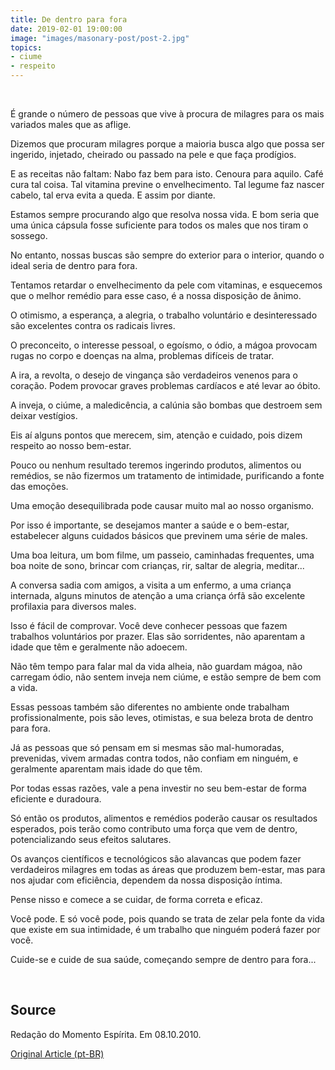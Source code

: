 ```yaml
---
title: De dentro para fora
date: 2019-02-01 19:00:00
image: "images/masonary-post/post-2.jpg"
topics: 
- ciume
- respeito
---
```


 

É grande o número de pessoas que vive à procura de milagres para os mais
variados males que as aflige.

Dizemos que procuram milagres porque a maioria busca algo que possa ser
ingerido, injetado, cheirado ou passado na pele e que faça prodígios.

E as receitas não faltam: Nabo faz bem para isto. Cenoura para aquilo. Café
cura tal coisa. Tal vitamina previne o envelhecimento. Tal legume faz nascer
cabelo, tal erva evita a queda. E assim por diante.

Estamos sempre procurando algo que resolva nossa vida. E bom seria que uma
única cápsula fosse suficiente para todos os males que nos tiram o sossego.

No entanto, nossas buscas são sempre do exterior para o interior, quando o
ideal seria de dentro para fora.

Tentamos retardar o envelhecimento da pele com vitaminas, e esquecemos que o
melhor remédio para esse caso, é a nossa disposição de ânimo.

O otimismo, a esperança, a alegria, o trabalho voluntário e desinteressado são
excelentes contra os radicais livres.

O preconceito, o interesse pessoal, o egoísmo, o ódio, a mágoa provocam rugas
no corpo e doenças na alma, problemas difíceis de tratar.

A ira, a revolta, o desejo de vingança são verdadeiros venenos para o coração.
Podem provocar graves problemas cardíacos e até levar ao óbito.

A inveja, o ciúme, a maledicência, a calúnia são bombas que destroem sem deixar
vestígios.

Eis aí alguns pontos que merecem, sim, atenção e cuidado, pois dizem respeito
ao nosso bem-estar.

Pouco ou nenhum resultado teremos ingerindo produtos, alimentos ou remédios, se
não fizermos um tratamento de intimidade, purificando a fonte das emoções.

Uma emoção desequilibrada pode causar muito mal ao nosso organismo.

Por isso é importante, se desejamos manter a saúde e o bem-estar, estabelecer
alguns cuidados básicos que previnem uma série de males.

Uma boa leitura, um bom filme, um passeio, caminhadas frequentes, uma boa noite
de sono, brincar com crianças, rir, saltar de alegria, meditar...

A conversa sadia com amigos, a visita a um enfermo, a uma criança internada,
alguns minutos de atenção a uma criança órfã são excelente profilaxia para
diversos males.

Isso é fácil de comprovar. Você deve conhecer pessoas que fazem trabalhos
voluntários por prazer. Elas são sorridentes, não aparentam a idade que têm e
geralmente não adoecem.

Não têm tempo para falar mal da vida alheia, não guardam mágoa, não carregam
ódio, não sentem inveja nem ciúme, e estão sempre de bem com a vida.

Essas pessoas também são diferentes no ambiente onde trabalham
profissionalmente, pois são leves, otimistas, e sua beleza brota de dentro para
fora.

Já as pessoas que só pensam em si mesmas são mal-humoradas, prevenidas, vivem
armadas contra todos, não confiam em ninguém, e geralmente aparentam mais idade
do que têm.

Por todas essas razões, vale a pena investir no seu bem-estar de forma
eficiente e duradoura.

Só então os produtos, alimentos e remédios poderão causar os resultados
esperados, pois terão como contributo uma força que vem de dentro,
potencializando seus efeitos salutares.

Os avanços científicos e tecnológicos são alavancas que podem fazer verdadeiros
milagres em todas as áreas que produzem bem-estar, mas para nos ajudar com
eficiência, dependem da nossa disposição íntima.

Pense nisso e comece a se cuidar, de forma correta e eficaz.

Você pode. E só você pode, pois quando se trata de zelar pela fonte da vida que
existe em sua intimidade, é um trabalho que ninguém poderá fazer por você.

Cuide-se e cuide de sua saúde, começando sempre de dentro para fora...

 

## Source
Redação do Momento Espírita.
Em 08.10.2010.



[Original Article (pt-BR)](http://momento.com.br/pt/ler_texto.php?id=1347)
